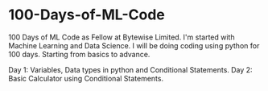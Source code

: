 # 100-Days-of-ML-Code
100 Days of ML Code as Fellow at Bytewise Limited.
I'm started with Machine Learning and Data Science. I will be doing coding using python for 100 days. Starting from basics to advance.

Day 1: Variables, Data types in python and Conditional Statements.
Day 2: Basic Calculator using Conditional Statements.
